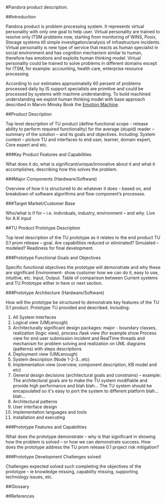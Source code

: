 #Pandora product description.


##Introduction

Pandora product is problem processing system. 
It represents virtual personality with only one goal to help user. Virtual personality are trained to resolve only ITSM problems now, starting from monitoring of WINS, Posix, Storage systems till simple investigation/analysis of infrastructure incidents. Virtual personality is new type of service that reacts as human specialist in social environment and has cognition mechanism similar to human, therefore has emotions and exploits human thinking model. Virtual personality could be trained to solve problems in different domains except for ITSM, for example: accounting, health care, enterprise resource processing.

According to our estimates approximatelly 60 persent of problems processed daily by IS support specialists are primitive and could be processed by systems with machine understanding. To build machined understanding we exploit human thinking model with base approach described in Marvin Minsky Book the [Emotion Machine](http://en.wikipedia.org/wiki/Emotion_machine).


##Product Description

Top level description of TU product (define functional scope - release ability to perform required functionality) for the average (stupid) reader – summary of the solution – and its goals and objectives.
Including:
System context – picture TU and interfaces to end user, learner, domain expert, Core expert and etc.

###Key Product Features and Capabilities

What does it do, what is significant/unique/innovative about it and what it accomplishes, describing how this solves the problem.

###Major Components (Hardware/Software)

Overview of how it is structured to do whatever it does – based on, and breakdown of software algorithms and flow component’s processes.

###Target Market/Customer Base

Who/what is if for – i.e. individuals, industry, environment – and why. Live for A.K input

##TU Product Prototype Description

Top level description of the TU prototype as it relates to the end product TU 0.1 prom release – goal.  Are capabilities reduced or eliminated? Simulated – modeled? Readiness for final development.

###Prototype Functional Goals and Objectives

Specific functional objectives the prototype will demonstrate and why these are significant Environment- show customer how we can do it, easy to use, intuitive, etc.  Input, Output.  Table of comparison between Current systems and TU Prototype either in here or next section.

###Prototype Architecture (Hardware/Software)

How will the prototype be structured to demonstrate key features of the TU 0.1 product.  Prototype TU provided and described.
Including:

1. All System Interfaces
1. Logical view (UMLenough)
1. Architecturally significant design packages: major - boundary classes, realization (logic view), process /task view (for example show Process view for end user submission  incident and RealTime threads and mechanism for problem solving and realization on UML diagrams (patterns) with steps descriptions
1. Deployment view (UMLenough)
1. System description (Node 1-2-3…etc)
1. Implementation view (overview, component description, KB model and etc)
1. General design decisions (architectural goals and constrains) – example: The architectural goals are to make the TU system modifiable and provide high performance and blah blah…  The TU system should be encapsulated so it's easy to port the system to different platform blah…blah…
1. Architectural patterns
1. User interface design
1. Implementation languages and tools
1. Installation and executing

###Prototype Features and Capabilities

What does the prototype demonstrate – why is that significant in showing how the problem is solved – or how we can demonstrate success. How does the prototype address the TU prom release 0.1 project risk mitigation?

###Prototype Development Challenges solved

Challenges expected solved such completing the objectives of the prototype – ie knowledge missing, capability missing, supporting technology issues, etc.

##Glossary

##References


